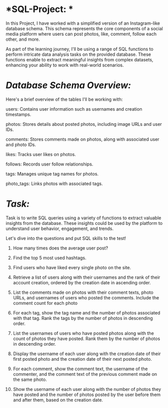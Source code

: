 # *SQL-Project: *
In this Project, I have worked with a simplified version of an Instagram-like database schema. This schema represents the core components of a social media platform where users can post photos, like, comment, follow each other, and more.


As part of the learning journey, I'll be using a range of SQL functions to perform intricate data analysis tasks on the provided database. These functions enable  to extract meaningful insights from complex datasets, enhancing your ability to work with real-world scenarios.


# *Database Schema Overview:*


Here's a brief overview of the tables I'll be working with:


users: Contains user information such as usernames and creation timestamps.

photos: Stores details about posted photos, including image URLs and user IDs.

comments: Stores comments made on photos, along with associated user and photo IDs.

likes: Tracks user likes on photos.

follows: Records user follow relationships.

tags: Manages unique tag names for photos.

photo_tags: Links photos with associated tags.


# *Task:*


Task is to write SQL queries using a variety of functions to extract valuable insights from the database. These insights could be used by the platform to understand user behavior, engagement, and trends.


 Let's dive into the questions and put SQL skills to the test!




1) How many times does the average user post?

2) Find the top 5 most used hashtags.

3) Find users who have liked every single photo on the site.

4) Retrieve a list of users along with their usernames and the rank of their account creation, ordered by the creation date in ascending order.

5) List the comments made on photos with their comment texts, photo URLs, and usernames of users who posted the comments. Include the comment count for each photo

6) For each tag, show the tag name and the number of photos associated with that tag. Rank the tags by the number of photos in descending order.

7) List the usernames of users who have posted photos along with the count of photos they have posted. Rank them by the number of photos in descending order.

8) Display the username of each user along with the creation date of their first posted photo and the creation date of their next posted photo.

9) For each comment, show the comment text, the username of the commenter, and the comment text of the previous comment made on the same photo.

10) Show the username of each user along with the number of photos they have posted and the number of photos posted by the user before them and after them, based on the creation date.
